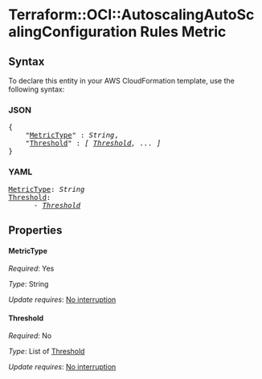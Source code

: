 # Terraform::OCI::AutoscalingAutoScalingConfiguration Rules Metric

## Syntax

To declare this entity in your AWS CloudFormation template, use the following syntax:

### JSON

<pre>
{
    "<a href="#metrictype" title="MetricType">MetricType</a>" : <i>String</i>,
    "<a href="#threshold" title="Threshold">Threshold</a>" : <i>[ <a href="rules-metric-threshold.md">Threshold</a>, ... ]</i>
}
</pre>

### YAML

<pre>
<a href="#metrictype" title="MetricType">MetricType</a>: <i>String</i>
<a href="#threshold" title="Threshold">Threshold</a>: <i>
      - <a href="rules-metric-threshold.md">Threshold</a></i>
</pre>

## Properties

#### MetricType

_Required_: Yes

_Type_: String

_Update requires_: [No interruption](https://docs.aws.amazon.com/AWSCloudFormation/latest/UserGuide/using-cfn-updating-stacks-update-behaviors.html#update-no-interrupt)

#### Threshold

_Required_: No

_Type_: List of <a href="rules-metric-threshold.md">Threshold</a>

_Update requires_: [No interruption](https://docs.aws.amazon.com/AWSCloudFormation/latest/UserGuide/using-cfn-updating-stacks-update-behaviors.html#update-no-interrupt)

